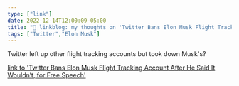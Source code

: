```yaml
---
type: ["link"]
date: 2022-12-14T12:00:09-05:00
title: "🔗 linkblog: my thoughts on 'Twitter Bans Elon Musk Flight Tracking Account After He Said It Wouldn’t, for Free Speech'"
tags: ["Twitter","Elon Musk"]
---
```

Twitter left up other flight tracking accounts but took down Musk's?  
 

[link to 'Twitter Bans Elon Musk Flight Tracking Account After He Said It Wouldn’t, for Free Speech'](https://www.vice.com/en/article/n7zygg/twitter-bans-elon-musk-flight-tracking-account-after-saying-he-wouldnt-for-free-speech)
